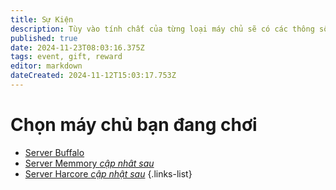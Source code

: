 ```yaml
---
title: Sự Kiện
description: Tùy vào tính chất của từng loại máy chủ sẽ có các thông sô khác nhau. Anh em chơi máy chủ nào thì vào coi của máy chủ đó.
published: true
date: 2024-11-23T08:03:16.375Z
tags: event, gift, reward
editor: markdown
dateCreated: 2024-11-12T15:03:17.753Z
---
```


# Chọn máy chủ bạn đang chơi

- [Server Buffalo](/vi/events/buffalo)
- [Server Memmory *cập nhât sau*](/vi/events/memory)
- [Server Harcore *cập nhật sau*](/vi/events/hardcore)
{.links-list}
